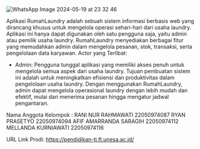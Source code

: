 ![WhatsApp Image 2024-05-19 at 23 32 46](https://github.com/afifsaragih/Rumah_Laundry/assets/145025741/b7bbb2cd-3377-479e-87ef-21ef38438363)

Aplikasi RumahLaundry adalah sebuah sistem informasi berbasis web yang dirancang khusus untuk 
mengelola operasi sehari-hari dari usaha laundry. Aplikasi ini hanya dapat digunakan oleh satu 
pengguna saja, yaitu admin atau pemilik usaha laundry. RumahLaundry menyediakan berbagai fitur 
yang memudahkan admin dalam mengelola pesanan, stok, transaksi, serta pengelolaan data 
karyawan.
Actor yang Terlibat:
- Admin: Pengguna tunggal aplikasi yang memiliki akses penuh untuk mengelola semua 
aspek dari usaha laundry.
Tujuan pembuatan sistem ini adalah untuk meningkatkan efisiensi dan produktivitas dalam 
pengelolaan usaha laundry. Dengan menggunakan RumahLaundry, admin dapat mengelola 
operasional laundry dengan lebih mudah dan efektif, mulai dari menerima pesanan hingga mengatur 
jadwal pengantaran.


Nama Anggota Kelompok : 
RANI NUR RAHMAWATI		22050974087
RYAN PRASETYO			22050974094
AFIF AMARRANDA SARAGIH	             22050974112
MELLANDA KURNIAWATI	             22050974116

URL Link Prodi: https://pendidikan-ti.ft.unesa.ac.id/
